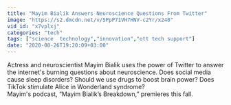 ```yaml
---
title: "Mayim Bialik Answers Neuroscience Questions From Twitter"
image: "https://s2.dmcdn.net/v/SPpP71VH7HNV-c2Yr/x240"
vid_id: "x7vplxj"
categories: "tech"
tags: ["science  technology","innovation","ott tech support"]
date: "2020-08-26T19:20:09+03:00"
---
```

Actress and neuroscientist Mayim Bialik uses the power of Twitter to answer the internet's burning questions about neuroscience. Does social media cause sleep disorders? Should we use drugs to boost brain power? Does TikTok stimulate Alice in Wonderland syndrome?  <br>Mayim's podcast, “Mayim Bialik’s Breakdown,” premieres this fall.

